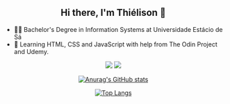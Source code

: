 <h2 align="center">Hi there, I'm Thiélison 👋</h2>

- 👨‍🎓 Bachelor's Degree in Information Systems at Universidade Estácio de Sá
- 🌱 Learning HTML, CSS and JavaScript with help from The Odin Project and Udemy.

<p align="center">
<!--LINKEDIN--><a href="https://www.linkedin.com/in/thielison" alt="linkedin" target="_blank"><img src="https://img.shields.io/badge/LinkedIn-0077B5?style=for-the-badge&logo=linkedin&logoColor=white"></a> <!--INSTAGRAM--> <a href="https://www.instagram.com/thielison/" alt="instagram" target="_blank"><img src="https://img.shields.io/badge/Instagram-E4405F?style=for-the-badge&logo=instagram&logoColor=white">
</p>

[<p align="center"> ![Anurag's GitHub stats](https://github-readme-stats.vercel.app/api?username=thielison)](https://github.com/anuraghazra/github-readme-stats) </p>

[<p align="center"> ![Top Langs](https://github-readme-stats.vercel.app/api/top-langs/?username=thielison&layout=compact)](https://github.com/anuraghazra/github-readme-stats) </p>

<!--
**thielison/thielison** is a ✨ _special_ ✨ repository because its `README.md` (this file) appears on your GitHub profile.

Here are some ideas to get you started:

- 🔭 I’m currently working on ...
- 🌱 I am currently pursuing my bachelor's degree in Information Systems at Universidade Estácio de Sá
- 👯 I’m looking to collaborate on ...
- 🤔 I’m looking for help with ...
- 💬 Ask me about ...
- 📫 How to reach me: ...
- 😄 Pronouns: ...
- ⚡ Fun fact: ...
-->
